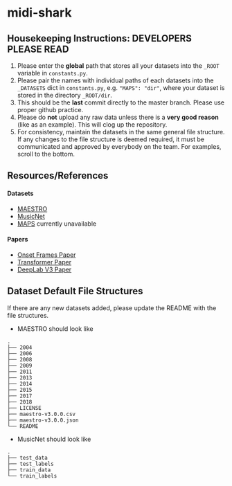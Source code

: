 # midi-shark

## Housekeeping Instructions: DEVELOPERS PLEASE READ
1. Please enter the **global** path that stores all your datasets into the `_ROOT` variable in `constants.py`. 
2. Please pair the names with individual paths of each datasets into the `_DATASETS` dict in `constants.py`, e.g. `"MAPS": "dir"`, where your dataset is stored in the directory `_ROOT/dir`.
3. This should be the **last** commit directly to the master branch. Please use proper github practice.
4. Please do **not** upload any raw data unless there is a **very good reason** (like as an example). This will clog up the repository.
5. For consistency, maintain the datasets in the same general file structure. If any changes to the file structure is deemed required, it must be communicated and approved by everybody on the team. For examples, scroll to the bottom.

## Resources/References

#### Datasets
- [MAESTRO](https://magenta.tensorflow.org/datasets/maestro)
- [MusicNet](https://homes.cs.washington.edu/~thickstn/start.html)
- [MAPS](https://www.telecom-paris.fr/fr/lecole/departements-enseignement-recherche/image-donnees-signal/aao/en/2010/07/08/maps-database-a-piano-database-for-multipitch-estimation-and-automatic-transcription-of-music/) currently unavailable

#### Papers
- [Onset Frames Paper](https://arxiv.org/abs/1710.11153)
- [Transformer Paper](https://arxiv.org/abs/1706.03762)
- [DeepLab V3 Paper](https://arxiv.org/abs/1802.02611)

## Dataset Default File Structures
If there are any new datasets added, please update the README with the file structures.
-  MAESTRO should look like
```
.
├── 2004
├── 2006
├── 2008
├── 2009
├── 2011
├── 2013
├── 2014
├── 2015
├── 2017
├── 2018
├── LICENSE
├── maestro-v3.0.0.csv
├── maestro-v3.0.0.json
└── README
```
- MusicNet should look like 
```
.
├── test_data
├── test_labels
├── train_data
└── train_labels
```
